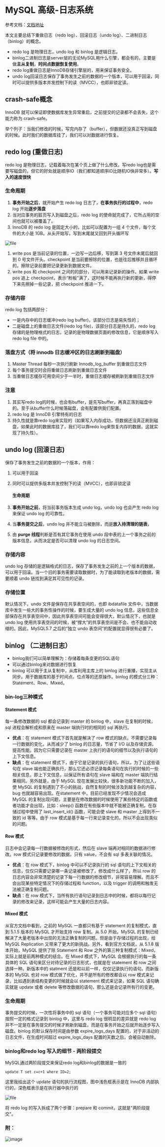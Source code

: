 # MySQL 高级-日志系统

参考文档：[文档地址](http://xiaot123.com/mysqlbinlogredologundolog-lagwx)

本文主要总结下重做日志（redo log）、回滚日志（undo log）、二进制日志（binlog）的概念。

- redo log 是物理日志，undo log 和 binlog 是逻辑日志。
- binlog二进制日志是server层的无论MySQL用什么引擎，都会有的，主要是做**主从复制**，**时间点数据恢复使用**。
- redo log重做日志是InnoDB存储引擎层的，用来保证事务安全。
- undo log回滚日志保存了事务发生之前的数据的一个版本，可以用于回滚，同时可以提供多版本并发控制下的读（MVCC），也即非锁定读。

## crash-safe概念

InnoDB 就可以保证即使数据库发生异常重启，之前提交的记录都不会丢失，这个能力称为 crash-safe。

举个列子：当我们修改的时候，写完内存了（buffer），但数据还没真正写到磁盘的时候。此时我们的数据库挂了，我们可以对数据进行恢复。

## redo log (重做日志)

redo log 是物理日志，记载着每次在某个页上做了什么修改。写redo log也是需要写磁盘的，但它的好处就是顺序IO（我们都知道顺序IO比随机IO快非常多）。**写入的速度很快** 

### 生命周期

1. **事务开始之后**，就开始产生 redo log 日志了，**在事务执行的过程中**，redo log 开始**逐步落盘**
2. 当对应事务的脏页写入到磁盘之后，redo log 的使命就完成了，它所占用的空间也就可以被覆盖了。
3. InnoDB 的 redo log 是固定大小的，比如可以配置为一组 4 个文件，每个文件的大小是 1GB。从头开始写，写到末尾就又回到开头循环写

![file](http://cdn.xiaot123.com/blog/2020-04/16a7950217b3f0f4ed02db5db59562a7.png-blog)

1. write pos 是当前记录的位置，一边写一边后移，写到第 3 号文件末尾后就回到 0 号文件开头。checkpoint 是当前要擦除的位置，也是往后推移并且循环的，擦除记录前要把记录更新到数据文件。
2. write pos 和 checkpoint 之间的的部分，可以用来记录新的操作。如果 write pos 追上 checkpoint，表示“粉板”满了，这时候不能再执行新的更新，得停下来先擦掉一些记录，把 checkpoint 推进一下。

### 存储内容

redo log 包括两部分：

- 一是内存中的日志缓冲(redo log buffer)，该部分日志是易失性的；
- 二是磁盘上的重做日志文件(redo log file)，该部分日志是持久的，redo log 存储的是物理格式的日志，记录的是物理数据页面的修改信息，它是顺序写入 redo log file 中的。

### 落盘方式（将 innodb 日志缓冲区的日志刷新到磁盘）

1. Master Thread 每秒一次执行刷新 Innodb_log_buffer 到重做日志文件 
2. 每个事务提交时会将重做日志刷新到重做日志文件
3. 当重做日志缓存可用空间少于一半时，重做日志缓存被刷新到重做日志文件

### 注意

1. 其实写redo log的时候，也会有buffer，是先写buffer，再真正落到磁盘中的。至于从buffer什么时候落磁盘，会有配置供我们配置。
2. redo log 是 InnoDB 引擎特有的日志
3. 持久性就是靠redo log来实现的（如果写入内存成功，但数据还没真正刷到磁盘，如果此时的数据库挂了，我们可以靠redo log来恢复内存的数据，这就实现了持久性）。

## undo log (回滚日志)

保存了事务发生之前的数据的一个版本，作用：

1. 可以用于回滚

2. 同时可以提供多版本并发控制下的读（MVCC），也即非锁定读

   #### 生命周期

3. **事务开始之前**，将当前事务版本生成 undo log，undo log 也会产生 redo log 来保证 undo log 的可靠性。

4. 当**事务提交之后**，undo log 并不能立马被删除，而是**放入待清理的链表**，

5. 由 **purge 线程**判断是否有其它事务在使用 undo 段中表的上一个事务之前的版本信息，从而决定是否可以清理 undo log 的日志空间。

### 存储内容

undo log 存储的是逻辑格式的日志，保存了事务发生之前的上一个版本的数据，可以用于回滚。当一个旧的事务需要读取数据时，为了能读取到老版本的数据，需要顺着 undo 链找到满足其可见性的记录。

### 存储位置

默认情况下，undo 文件是保存在共享表空间的，也即 ibdatafile 文件中，当数据库中发生一些大的事务性操作的时候，要生成大量的  undo log 信息，这些信息全部保存在共享表空间中，因此共享表空间可能会变得很大，默认情况下，也就是 undo log  使用共享表空间的时候，被“撑大”的共享表空间是不会、也不能自动收缩的。因此，MySQL5.7 之后的“独立 undo  表空间”的配置就显得很有必要了。

## binlog （二进制日志）

- binlog我们可以简单理解为：存储着每条变更的SQL语句
- 可以通过binlog来对数据进行恢复
- binlog 可以用于主从复制中，从库利用主库上的 binlog 进行重播，实现主从同步。用于数据库的基于时间点、位点等的还原操作。binlog 的模式分三种：Statement、Row、Mixed。

### bin-log三种模式

#### Statement 模式

每一条修改数据的 sql 都会记录到 master 的 binlog 中，slave 在复制的时候，sql 进程会解析成和原来在 master 端执行时的相同的 sql 再执行。

- **优点**：在 statement 模式下首先就是解决了 row 模式的缺点，不需要记录每一行数据的变化，从而减少了 binlog 的日志量，节省了 I/O 以及存储资源，提高性能。因为它只需要记录在 master 上执行的语句的细节以及执行语句的上下文信息。
- **缺点**：在 statement 模式下，由于它是记录的执行语句，所以，为了让这些语句在 slave  端也能正确执行，那么它还必须记录每条语句在执行的时候的一些相关信息，即上下文信息，以保证所有语句在 slave 端和在 master  端执行结果相同。另外就是，由于 MySQL 现在发展比较快，很多新功能不断的加入，使 MySQL  的复制遇到了不小的挑战，自然复制的时候涉及到越复杂的内容，bug 也就越容易出现。在statement 中，目前已经发现不少情况会造成  MySQL 的复制出现问题，主要是在修改数据的时候使用了某些特定的函数或者功能才会出现，比如：sleep()  函数在有些版本中就不能被正确复制，在存储过程中使用了 last_insert_id() 函数，可能会使 slave 和 master  上得到不一致的 id 等等。由于 row 模式是基于每一行来记录变化的，所以不会出现类似的问题。

#### Row 模式

日志中会记录每一行数据被修改的形式，然后在 slave 端再对相同的数据进行修改。row 模式只记录要修改的数据，只有 value，不会有 sql 多表关联的情况。

- **优点**：在 row 模式下，binlog 中可以不记录执行的 sql  语句的上下文相关的信息，仅仅只需要记录哪一条记录被修改了，修改成什么样了，所以 row  的日志内容会非常清楚的记录下每一行数据的修改细节，非常容易理解。而且不会出现某些特定情况下的存储过程和 function，以及 trigger  的调用和触发无法被正确复制问题。
- **缺点**：在 row 模式下，当所有执行语句记录到日志中的时候，都将以每行记录的修改来记录，这样可能会产生大量的日志内容。

#### Mixed 模式

从官方文档中看到，之前的 MySQL 一直都只有基于 statement 的复制模式，直到 5.1.5 版本的 MySQL 才开始支持  row 复制。从 5.0 开始，MySQL 的复制已经解决了大量老版本中出现的无法正确复制的问题。但是由于存储过程的出现，给 MySQL  Replication 又带来了更大的新挑战。另外，看到官方文档说，从 5.1.8 版本开始，MySQL 提供了除 Statement 和  Row 之外的第三种复制模式：Mixed，实际上就是前两种模式的结合。在 Mixed 模式下，MySQL 会根据执行的每一条具体的 SQL  语句来区分对待记录的日志形式，也就是在 statement 和 row 之间选择一种。新版本中的 statment  还是和以前一样，仅仅记录执行的语句。而新版本的 MySQL 也对 row 模式做了优化，并不是所有的修改都会以 row  模式来记录，比如遇到表结构变更的时候就会以 statement 模式来记录，如果 SQL 语句确实就是 update 或者 delete  等修改数据的语句，那么还是会记录所有行的变更。

### 生命周期

事务提交的时候，一次性将事务中的 sql 语句（一个事务可能对应多个 sql 语句）按照一定的格式记录到 binlog 中，这里与  redo log 很明显的差异就是 redo log 并不一定是在事务提交的时候才刷新到磁盘，而是在事务开始之后就开始逐步写入磁盘。binlog 的默认保存时间是由参数 expire_logs_days 配置的，对于非活动的日志文件，在生成时间超过 expire_logs_days  配置的天数之后，会被自动删除。

### binlog和redo log 写入的细节 - 两阶段提交

MySQL通过两阶段提交来保证redo log和binlog的数据是一致的

```
update T set c=c+1 where ID=2;
```

这里我给出这个 update 语句的执行流程图，图中浅色框表示是在 InnoDB 内部执行的，深色框表示是在执行器中执行的

![file](http://cdn.xiaot123.com/blog/2020-04/MySQL002.png-blog)

将 redo log 的写入拆成了两个步骤：prepare 和 commit，这就是"两阶段提交"。

### 附：

![image](http://cdn.xiaot123.com/blog/2020-04/20190917155910445.png-blog)

